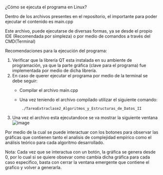 ¿Cómo se ejecuta el programa en Linux?

Dentro de los archivos presentes en el repositorio, el importante para poder ejecutar el contenido es main.cpp

Este archivo, puede ejecutarse de diversas formas, ya se desde el propio IDE (Recomendada por simpleza) o por medio de comandos a través del CMD(Terminal)

Recomendaciones para la ejecución del programa:
1. Verificar que la librería QT esta instalada en su ambiente de programación, ya que la parte gráfica (clave para el programa) fue implementada por medio de dicha librería.
2. En caso de querer ejecutar el programa por medio de la terminal se debe seguir:
   * Compilar el archivo main.cpp
   * Una vez teniendo el archivo compilado utilizar el siguiente comando:
     
          ./TareaExtraclase2_Algoritmos_y_Estructuras_de_Datos_II

3. Una vez el archivo esta ejecutandoce se va mostrar la siguiente ventana
   ![image](https://github.com/user-attachments/assets/fd4b6561-84dd-485c-9a46-34beebbfbd1c)

Por medio de la cual se puede interactuar con los botones para observar las gráficas que contienen tanto el analisis de complejidad empírico como el análisis teórico para cada algoritmo desarrollado.

Nota: Cada vez que se interactua con un botón, la gráfica se genera desde 0, por lo cual si se quiere obsevar como cambia dicha gráfica para cada caso especifico, basta con cerrar la ventana emergente que contiene el grafico y volver a generarla.
